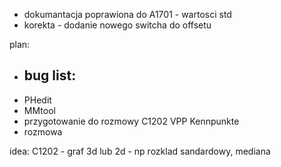 - dokumantacja poprawiona do A1701 - wartosci std
- korekta - dodanie nowego switcha do offsetu

plan:
- bug list:
	- 
- PHedit
- MMtool
- przygotowanie do rozmowy C1202 VPP Kennpunkte
- rozmowa




idea:
C1202 - graf 3d lub 2d - np rozklad sandardowy, mediana